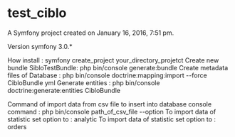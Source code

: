 test_ciblo
==========

A Symfony project created on January 16, 2016, 7:51 pm.

Version symfony 3.0.*

How install : symfony create_project your_directory_projetct
Create new bundle SibloTestBundle: php bin/console generate:bundle
Create metadata files of Database : php bin/console doctrine:mapping:import --force CibloBundle yml
Generate entities : php bin/console doctrine:generate:entities CibloBundle

Command of import data from csv file to insert into database
console command : php bin/console path_of_csv_file --option
To import data of statistic set option to : analytic
To import data of statistic set option to : orders


